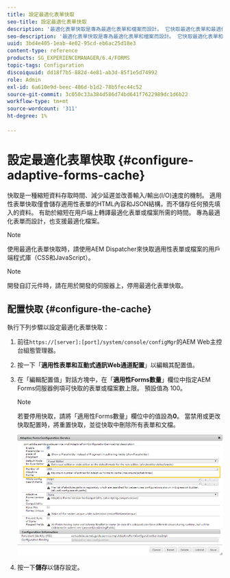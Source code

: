 ```yaml
---
title: 設定最適化表單快取
seo-title: 設定最適化表單快取
description: '最適化表單快取是專為最適化表單和檔案而設計。 它快取最適化表單和最適化檔案，以縮短在用戶端上轉譯最適化表單或檔案所需的時間。 '
seo-description: '最適化表單快取是專為最適化表單和檔案而設計。 它快取最適化表單和最適化檔案，以縮短在用戶端上轉譯最適化表單或檔案所需的時間。 '
uuid: 3bd4e405-1eab-4e02-95cd-eb6ac25d18e3
content-type: reference
products: SG_EXPERIENCEMANAGER/6.4/FORMS
topic-tags: Configuration
discoiquuid: dd18f7b5-882d-4e81-ab3d-85f1e5d74992
role: Admin
exl-id: 6a610e9d-beec-486d-b1d2-78b5fec44c52
source-git-commit: 3c050c33a384d586d74bd641f7622989dc1d6b22
workflow-type: tm+mt
source-wordcount: '311'
ht-degree: 1%

---
```


# 設定最適化表單快取 {#configure-adaptive-forms-cache}

快取是一種縮短資料存取時間、減少延遲並改善輸入/輸出(I/O)速度的機制。 適用性表單快取僅會儲存適用性表單的HTML內容和JSON結構，而不儲存任何預先填入的資料。 有助於縮短在用戶端上轉譯最適化表單或檔案所需的時間。 專為最適化表單而設計，也支援最適化檔案。

>[!NOTE]
>
>使用最適化表單快取時，請使用AEM Dispatcher來快取適用性表單或檔案的用戶端程式庫（CSS和JavaScript）。

>[!NOTE]
>
>開發自訂元件時，請在用於開發的伺服器上，停用最適化表單快取。

## 配置快取 {#configure-the-cache}

執行下列步驟以設定最適化表單快取：

1. 前往`https://[server]:[port]/system/console/configMgr`的AEM Web主控台組態管理器。
1. 按一下「**適用性表單和互動式通訊Web通道配置**」以編輯其配置值。
1. 在「編輯配置值」對話方塊中，在「**適用性Forms數量**」欄位中指定AEM Forms伺服器例項可快取的表單或檔案數上限。 預設值為 100。

   >[!NOTE]
   >
   >若要停用快取，請將「適用性Forms數量」欄位中的值設為&#x200B;**0**。 當禁用或更改快取配置時，將重置快取，並從快取中刪除所有表單和文檔。

   ![適用性表單HTML快取的設定對話方塊](assets/cache-configuration-edit.png)

1. 按一下&#x200B;**儲存**&#x200B;以儲存設定。
